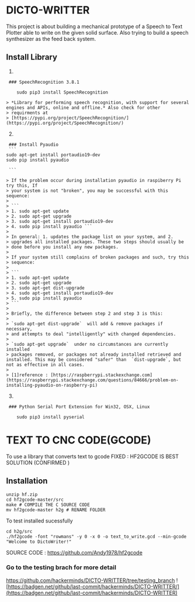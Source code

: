 # DICTO-WRITTER
This project is about building a mechanical prototype of a Speech to Text Plotter able to write on the given solid surface. Also trying to build a speech synthesizer as the feed back system. 


Install Library
----
 1. 
     
     ### SpeechRecognition 3.8.1
    
        sudo pip3 install SpeechRecognition
    
    > *Library for performing speech recognition, with support for several engines and APIs, online and offline.* Also check for other
    > requirments at
    > [https://pypi.org/project/SpeechRecognition/](https://pypi.org/project/SpeechRecognition/)
 2. 
        
     ### Install Pyaudio
     ```
    sudo apt-get install portaudio19-dev 
    sudo pip install pyaudio
 
     ```
    
    > If the problem occur during installation pyaudio in raspiberry Pi try this, If
    > your system is not "broken", you may be successful with this sequence:
    > 
    > ```
    > 1. sudo apt-get update 
    > 2. sudo apt-get upgrade 
    > 3. sudo apt-get install portaudio19-dev 
    > 4. sudo pip install pyaudio ```
    > 
    > In general: 1. updates the package list on your system, and 2.
    > upgrades all installed packages. These two steps should usually be
    > done before you install any new packages.
    > 
    > If your system still complains of broken packages and such, try this
    > sequence:
    > 
    > ```
    > 1. sudo apt-get update 
    > 2. sudo apt-get upgrade 
    > 3. sudo apt-get dist-upgrade
    > 4. sudo apt-get install portaudio19-dev 
    > 5. sudo pip install pyaudio 
    > ```
    > 
    > Briefly, the difference between step 2 and step 3 is this:
    > 
    > `sudo apt-get dist-upgrade`  will add & remove packages if necessary,
    > and attempts to deal "intelligently" with changed dependencies.
    > 
    > `sudo apt-get upgrade`  under no circumstances are currently installed
    > packages removed, or packages not already installed retrieved and installed. This may be considered "safer" than  `dist-upgrade`, but not as effective in all cases.
    >
    > [1]reference : [https://raspberrypi.stackexchange.com](https://raspberrypi.stackexchange.com/questions/84666/problem-on-installing-pyaudio-on-raspberry-pi)
 3. 
     
     ### Python Serial Port Extension for Win32, OSX, Linux
    
        sudo pip3 install pyserial
 

# TEXT TO CNC CODE(GCODE)
To use a library that converts text to gcode FIXED : HF2GCODE IS BEST SOLUTION (CONFIRMED )
## Installation

```
unzip hf.zip
cd hf2gcode-master/src
make # COMPILE THE C SOURCE CODE
mv hf2gcode-master h2g # RENAME FOLDER
```
To test installed sucessfully 
```
cd h2g/src
./hf2gcode -font "rowmans" -y 0 -x 0 -o text_to_write.gcd --min-gcode "Welcome to DictoWriter!"
```
SOURCE CODE : https://github.com/Andy1978/hf2gcode

### Go to the testing brach for more detail
 https://github.com/hackerminds/DICTO-WRITTER/tree/testing_branch
    ![https://badgen.net/github/last-commit/hackerminds/DICTO-WRITTER/](https://badgen.net/github/last-commit/hackerminds/DICTO-WRITTER)

